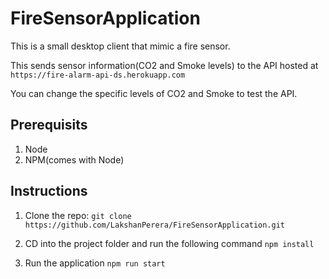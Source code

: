 # FireSensorApplication
This is a small desktop client that mimic a fire sensor. 

This sends sensor information(CO2 and Smoke levels) to the API hosted at `https://fire-alarm-api-ds.herokuapp.com`

You can change the specific levels of CO2 and Smoke to test the API.

## Prerequisits
1. Node
2. NPM(comes with Node)

## Instructions
1. Clone the repo:
`git clone https://github.com/LakshanPerera/FireSensorApplication.git`

2. CD into the project folder and run the following command
`npm install`

3. Run the application
`npm run start`
